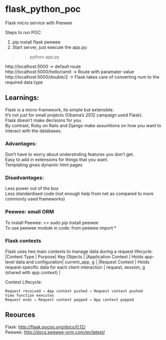 # flask_python_poc
Flask micro service with Peewee


Steps to run POC:
1. pip install flask peewee
2. Start server, just execute the app.py:  
>> python app.py  

http://localhost:5000 -> default route  
http://localhost:5000/hello/ramit -> Route with paramater value  
http://localhost:5000/double/2 -> Flask takes care of converting num to the required data type  

## Learnings:

Flask is a micro-framework, its simple but extensible.  
It’s not just for small projects (Obama’s 2012 campaign used Flask).  
Flask doesn’t make decisions for you.  
By contrast, Ruby on Rails and Django make assumtions on how you want to interact with the databases.  

### Advantages:
Don’t have to worry about understnding features you don’t get.  
Easy to add in extensions for things that you want.  
Templating gives dynamic html pages  

### Disadvantages:  
Less power out of the box  
Less standardised code (not enough help from net as compared to more commonly used frameworks)  

### Peewee: small ORM  
To install Peewee: >> sudo pip install peewee  
To use peewee module in code:  from peewee import *  

### Flask contexts
Flask uses two main contexts to manage data during a request lifecycle:
|Context Type | Purpose| Key Objects |
|Application Context | Holds app-level data and configuration| current_app, g |
|Request Context | Holds request-specific data for each client interaction | request, session, g (shared with app context) |

Context Lifecycle: 
```
Request received → App context pushed → Request context pushed
View function executes
Request ends → Request context popped → App context popped
```

## Reources  
Flask:  http://flask.pocoo.org/docs/0.12/  
Peewee: http://docs.peewee-orm.com/en/latest/  

